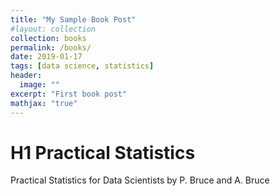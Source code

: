 ```yaml
---
title: "My Sample Book Post"
#layout: collection
collection: books
permalink: /books/
date: 2019-01-17
tags: [data science, statistics]
header:
  image: ""
excerpt: "First book post"
mathjax: "true"
---
```


# H1 Practical Statistics
Practical Statistics for Data Scientists by P. Bruce and A. Bruce

